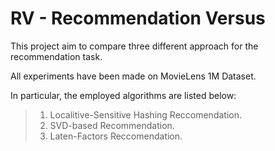 # RV - Recommendation Versus

This project aim to compare three different approach for the recommendation task.

All experiments have been made on MovieLens 1M Dataset.

In particular, the employed algorithms are listed below:

> 1) Localitive-Sensitive Hashing Reccomendation.
> 2) SVD-based Recommendation.
> 3) Laten-Factors Reccomendation. 

